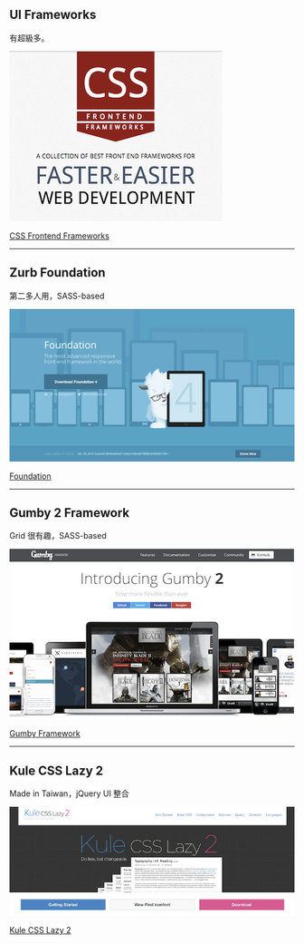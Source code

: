 UI Frameworks
-------------

有超級多。

![CSS Frontend Frameworks](images/bootstrap/f2e.png)

[CSS Frontend Frameworks](http://usablica.github.io/front-end-frameworks/compare.html)


---

Zurb Foundation
--------------

第二多人用，SASS-based

![Foundation](images/bootstrap/foundation.png)

[Foundation](http://foundation.zurb.com/)

---

Gumby 2 Framework
-----------------

Grid 很有趣，SASS-based

![Gumby](images/bootstrap/gumby.png)

[Gumby Framework](http://gumbyframework.com/)

---

Kule CSS Lazy 2
---------------

Made in Taiwan，jQuery UI 整合

![Kule](images/bootstrap/kule.png)

[Kule CSS Lazy 2](http://www.kule.tw/)
